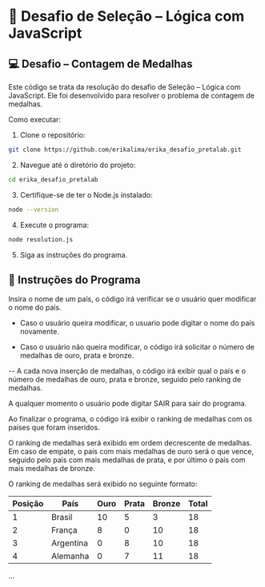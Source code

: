 # 🧪 Desafio de Seleção – Lógica com JavaScript
## 💻 Desafio – Contagem de Medalhas

Este código se trata da resolução do desafio de Seleção – Lógica com JavaScript.
Ele foi desenvolvido para resolver o problema de contagem de medalhas.

Como executar:

1. Clone o repositório:
```bash
git clone https://github.com/erikalima/erika_desafio_pretalab.git
```

2. Navegue até o diretório do projeto:
```bash
cd erika_desafio_pretalab
```

3. Certifique-se de ter o Node.js instalado:
```bash
node --version
```

4. Execute o programa:
```bash
node resolution.js
```

5. Siga as instruções do programa.

## 📝 Instruções do Programa
Insira o nome de um país, o código irá verificar se o usuário quer modificar o nome do país.

- Caso o usuário queira modificar, o usuario pode digitar o nome do país novamente.

- Caso o usuário não queira modificar, o código irá solicitar o número de medalhas de ouro, prata e bronze.

-- A cada nova inserção de medalhas, o código irá exibir qual o país e o número de medalhas de ouro, prata e bronze, seguido pelo ranking de medalhas.

A qualquer momento o usuário pode digitar SAIR para sair do programa.

Ao finalizar o programa, o código irá exibir o ranking de medalhas com os países que foram inseridos.

O ranking de medalhas será exibido em ordem decrescente de medalhas. Em caso de empate, o país com mais medalhas de ouro será o que vence, seguido pelo país com mais medalhas de prata, e por último o país com mais medalhas de bronze.

O ranking de medalhas será exibido no seguinte formato:

Posição| País           | Ouro | Prata | Bronze | Total
-------|----------------|------|-------|--------|------
1      | Brasil         | 10   | 5     | 3      | 18
2      | França         | 8    | 0     | 10     | 18
3      | Argentina      | 0    | 8     | 10     | 18
4      | Alemanha       | 0    | 7     | 11     | 18
...


